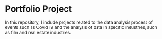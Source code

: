 # Portfolio Project
In this repository, I include projects related to the data analysis process of events such as Covid 19 and the analysis of data in specific industries, such as film and real estate industries.
